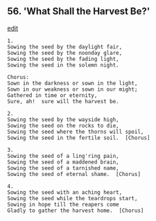 
## 56.  'What Shall the Harvest Be?'
[edit](https://docs.google.com/document/d/1_hklRNmuAb%2DRGzdM%2DhWuyl%2DbNUtkSkGw/edit?mode=html)



    1.
    Sowing the seed by the daylight fair,
    Sowing the seed by the noonday glare,
    Sowing the seed by the fading light,
    Sowing the seed in the solemn night.

    Chorus:
    Sown in the darkness or sown in the light,
    Sown in our weakness or sown in our might;
    Gathered in time or eternity,
    Sure, ah!  sure will the harvest be.

    2.
    Sowing the seed by the wayside high,
    Sowing the seed on the rocks to die,
    Sowing the seed where the thorns will spoil,
    Sowing the seed in the fertile soil.  [Chorus]

    3.
    Sowing the seed of a ling'ring pain,
    Sowing the seed of a maddened brain,
    Sowing the seed of a tarnished name,
    Sowing the seed of eternal shame.  [Chorus]

    4.
    Sowing the seed with an aching heart,
    Sowing the seed while the teardrops start,
    Sowing in hope till the reapers come
    Gladly to gather the harvest home.  [Chorus]
